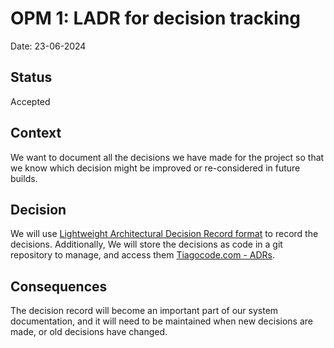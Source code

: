 # OPM 1: LADR for decision tracking

Date: 23-06-2024

## Status

Accepted

## Context

We want to document all the decisions we have made for the project so that we know which decision might be
improved or re-considered in future builds.

## Decision

We will use [Lightweight Architectural Decision Record format](https://cognitect.com/blog/2011/11/15/documenting-architecture-decisions) 
to record the decisions. Additionally, We will store the decisions as code in a git repository to manage,
and access them [Tiagocode.com - ADRs](https://github.com/Tiagocode-com/ADRs/tree/main).

## Consequences

The decision record will become an important part of our system documentation, and it will need to be maintained
when new decisions are made, or old decisions have changed.